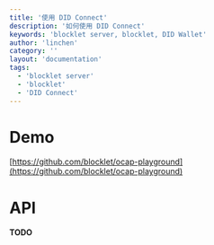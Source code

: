 ```yaml
---
title: '使用 DID Connect'
description: '如何使用 DID Connect'
keywords: 'blocklet server, blocklet, DID Wallet'
author: 'linchen'
category: ''
layout: 'documentation'
tags:
  - 'blocklet server'
  - 'blocklet'
  - 'DID Connect'
---
```


# Demo

[https://github.com/blocklet/ocap-playground](https://github.com/blocklet/ocap-playground)

# API

**TODO**
